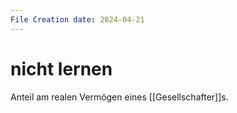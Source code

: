 ```yaml
---
File Creation date: 2024-04-21
---
```

# **nicht lernen**
Anteil am realen Vermögen eines [[Gesellschafter]]s. 
